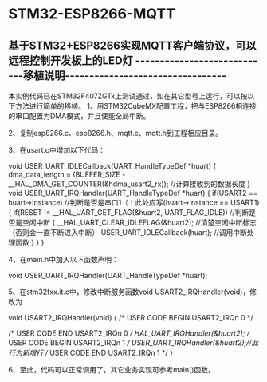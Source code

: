 # STM32-ESP8266-MQTT
基于STM32+ESP8266实现MQTT客户端协议，可以远程控制开发板上的LED灯
----------------------------移植说明---------------------------------
----------------------------------------------------------------------

本实例代码已在STM32F407ZGTx上测试通过，如在其它型号上运行，可以按以下方法进行简单的移植。
1、用STM32CubeMX配置工程，把与ESP8266相连接的串口配置为DMA模式，并且使能全局中断。

2、复制esp8266.c、esp8266.h、mqtt.c、mqtt.h到工程相应目录。

3、在usart.c中增加以下代码：


void USER_UART_IDLECallback(UART_HandleTypeDef *huart)
{
    dma_data_length = (BUFFER_SIZE - __HAL_DMA_GET_COUNTER(&hdma_usart2_rx));   //计算接收到的数据长度
}
void USER_UART_IRQHandler(UART_HandleTypeDef *huart)
{
    if(USART2 == huart->Instance)                                   //判断是否是串口1（！此处应写(huart->Instance == USART1)
    {
        if(RESET != __HAL_UART_GET_FLAG(&huart2, UART_FLAG_IDLE))   //判断是否是空闲中断
        {
            __HAL_UART_CLEAR_IDLEFLAG(&huart2);                     //清楚空闲中断标志（否则会一直不断进入中断）
            USER_UART_IDLECallback(huart);                          //调用中断处理函数
        }
    }
}

4、在main.h中加入以下函数声明：

void USER_UART_IRQHandler(UART_HandleTypeDef *huart);

5、在stm32fxx.it.c中，修改中断服务函数void USART2_IRQHandler(void)，修改为：

void USART2_IRQHandler(void)
{
  /* USER CODE BEGIN USART2_IRQn 0 */

  /* USER CODE END USART2_IRQn 0 */
  HAL_UART_IRQHandler(&huart2);
  /* USER CODE BEGIN USART2_IRQn 1 */
  USER_UART_IRQHandler(&huart2);//此行为新增行
  /* USER CODE END USART2_IRQn 1 */
}

6、至此，代码可以正常调用了，其它业务实现可参考main()函数。
